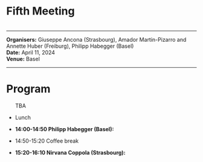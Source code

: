 <HTML>
<BODY>
 <TABLE>
    <TR>
	<H1>Fifth Meeting
	</H1>    
    </TR>
  </TABLE>
<hr>

<b>Organisers:</b>  Giuseppe Ancona (Strasbourg), Amador Martin-Pizarro and Annette Huber (Freiburg), Philipp Habegger (Basel)<br>
<b>Date:</b> April 11, 2024<br>
<b>Venue:</b> Basel
<p>
<hr>
<h1>Program</h1>
<ul> TBA

  <!--
<li> 9:30-11:00 Welcome coffee<p>
<li><b>11:00-11:50 Andreas Demleitner (Freiburg): <!-- Abstract --->
</p>	
<li>Lunch<p>
<li><b>14:00-14:50 Philipp Habegger (Basel): <!-- Title, Abstract ---> </b><p><p>
<li>14:50-15:20 Coffee break<p>
<li><b>15:20-16:10 Nirvana Coppola (Strasbourg): <!-- Abstract ---> </b><p>
<p>

